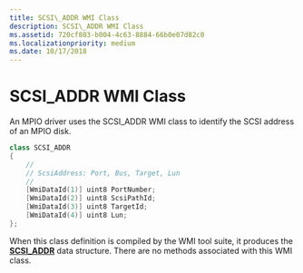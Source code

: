 ```yaml
---
title: SCSI\_ADDR WMI Class
description: SCSI\_ADDR WMI Class
ms.assetid: 720cf803-b004-4c63-8884-66b0e07d82c0
ms.localizationpriority: medium
ms.date: 10/17/2018
---
```


# SCSI\_ADDR WMI Class


An MPIO driver uses the SCSI\_ADDR WMI class to identify the SCSI address of an MPIO disk.

```cpp
class SCSI_ADDR
{
    //
    // ScsiAddress: Port, Bus, Target, Lun
    //
    [WmiDataId(1)] uint8 PortNumber;
    [WmiDataId(2)] uint8 ScsiPathId;
    [WmiDataId(3)] uint8 TargetId;
    [WmiDataId(4)] uint8 Lun;
};
```

When this class definition is compiled by the WMI tool suite, it produces the [**SCSI\_ADDR**](https://docs.microsoft.com/windows-hardware/drivers/ddi/content/mpiowmi/ns-mpiowmi-_scsi_addr) data structure. There are no methods associated with this WMI class.

 

 





